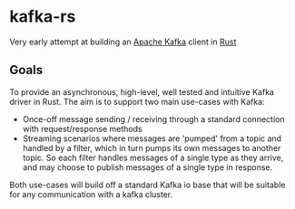 # kafka-rs

Very early attempt at building an [Apache Kafka](http://kafka.apache.org/) client in [Rust](https://www.rust-lang.org/)

## Goals

To provide an asynchronous, high-level, well tested and intuitive Kafka driver in Rust. The aim is to support two main use-cases with Kafka:

- Once-off message sending / receiving through a standard connection with request/response methods
- Streaming scenarios where messages are 'pumped' from a topic and handled by a filter, which in turn pumps its own messages to another topic. So each filter handles messages of a single type as they arrive, and may choose to publish messages of a single type in response.

Both use-cases will build off a standard Kafka io base that will be suitable for any communication with a kafka cluster.
